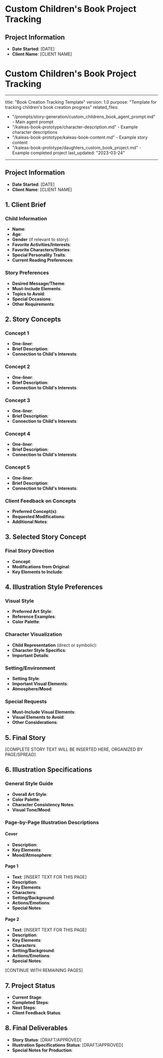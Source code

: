 # Custom Children's Book Project Tracking

## Project Information

- **Date Started**: [DATE]
- **Client Name**: [CLIENT NAME]

# Custom Children's Book Project Tracking

---

title: "Book Creation Tracking Template"
version: 1.0
purpose: "Template for tracking children's book creation progress"
related_files:

- "/prompts/story-generation/custom_childrens_book_agent_prompt.md" - Main agent prompt
- "/kaleas-book-prototype/character-description.md" - Example character descriptions
- "/kaleas-book-prototype/kaleas-book-content.md" - Example story content
- "/kaleas-book-prototype/daughters_custom_book_project.md" - Example completed project
  last_updated: "2023-03-24"

---

<!-- START: TRACKING TEMPLATE -->

## Project Information

- **Date Started**: [DATE]
- **Client Name**: [CLIENT NAME]

## 1. Client Brief

### Child Information

- **Name**:
- **Age**:
- **Gender** (if relevant to story):
- **Favorite Activities/Interests**:
- **Favorite Characters/Stories**:
- **Special Personality Traits**:
- **Current Reading Preferences**:

### Story Preferences

- **Desired Message/Theme**:
- **Must-Include Elements**:
- **Topics to Avoid**:
- **Special Occasions**:
- **Other Requirements**:

## 2. Story Concepts

### Concept 1

- **One-liner**:
- **Brief Description**:
- **Connection to Child's Interests**:

### Concept 2

- **One-liner**:
- **Brief Description**:
- **Connection to Child's Interests**:

### Concept 3

- **One-liner**:
- **Brief Description**:
- **Connection to Child's Interests**:

### Concept 4

- **One-liner**:
- **Brief Description**:
- **Connection to Child's Interests**:

### Concept 5

- **One-liner**:
- **Brief Description**:
- **Connection to Child's Interests**:

### Client Feedback on Concepts

- **Preferred Concept(s)**:
- **Requested Modifications**:
- **Additional Notes**:

## 3. Selected Story Concept

### Final Story Direction

- **Concept**:
- **Modifications from Original**:
- **Key Elements to Include**:

## 4. Illustration Style Preferences

### Visual Style

- **Preferred Art Style**:
- **Reference Examples**:
- **Color Palette**:

### Character Visualization

- **Child Representation** (direct or symbolic):
- **Character Style Specifics**:
- **Important Details**:

### Setting/Environment

- **Setting Style**:
- **Important Visual Elements**:
- **Atmosphere/Mood**:

### Special Requests

- **Must-Include Visual Elements**:
- **Visual Elements to Avoid**:
- **Other Considerations**:

## 5. Final Story

[COMPLETE STORY TEXT WILL BE INSERTED HERE, ORGANIZED BY PAGE/SPREAD]

## 6. Illustration Specifications

### General Style Guide

- **Overall Art Style**:
- **Color Palette**:
- **Character Consistency Notes**:
- **Visual Tone/Mood**:

### Page-by-Page Illustration Descriptions

#### Cover

- **Description**:
- **Key Elements**:
- **Mood/Atmosphere**:

#### Page 1

- **Text**: [INSERT TEXT FOR THIS PAGE]
- **Description**:
- **Key Elements**:
- **Characters**:
- **Setting/Background**:
- **Actions/Emotions**:
- **Special Notes**:

#### Page 2

- **Text**: [INSERT TEXT FOR THIS PAGE]
- **Description**:
- **Key Elements**:
- **Characters**:
- **Setting/Background**:
- **Actions/Emotions**:
- **Special Notes**:

[CONTINUE WITH REMAINING PAGES]

## 7. Project Status

- **Current Stage**:
- **Completed Steps**:
- **Next Steps**:
- **Client Feedback Status**:

## 8. Final Deliverables

- **Story Status**: [DRAFT/APPROVED]
- **Illustration Specifications Status**: [DRAFT/APPROVED]
- **Special Notes for Production**:
